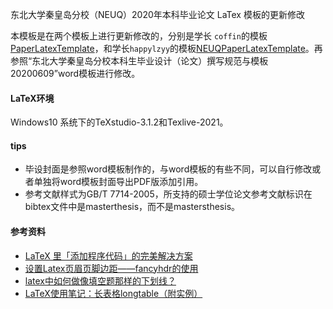 东北大学秦皇岛分校（NEUQ）2020年本科毕业论文 LaTex 模板的更新修改

本模板是在两个模板上进行更新修改的，分别是学长 `coffin`的模板[PaperLatexTemplate](https://github.com/techflowing/PaperLaTexTemplate)，和学长`happylzyy`的模板[NEUQPaperLatexTemplate](https://github.com/happylzyy/NEUQPaperLatexTemplate.git)。再参照“东北大学秦皇岛分校本科生毕业设计（论文）撰写规范与模板20200609”word模板进行修改。

#### LaTeX环境
Windows10 系统下的TeXstudio-3.1.2和Texlive-2021。

#### tips
* 毕设封面是参照word模板制作的，与word模板的有些不同，可以自行修改或者单独将word模板封面导出PDF版添加引用。
* 参考文献样式为GB/T 7714-2005，所支持的硕士学位论文参考文献标识在bibtex文件中是masterthesis，而不是mastersthesis。

#### 参考资料
* [LaTeX 里「添加程序代码」的完美解决方案](https://zhuanlan.zhihu.com/p/65441079)
* [设置Latex页眉页脚边距——fancyhdr的使用](https://blog.csdn.net/SStegosaurus/article/details/105013643)
* [latex中如何做像填空题那样的下划线？](https://www.zhihu.com/question/25259266?sort=created)
* [LaTeX使用笔记：长表格longtable（附实例）](http://sparkandshine.net/latex-use-notes-longtable-with-examples/)
